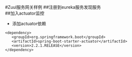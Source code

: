 #Zuul服务网关样例
##注册到eureka服务发现服务  
##加入actuator监控
 * 添加actuator依赖
```$xslt
<dependency>
   <groupId>org.springframework.boot</groupId>
   <artifactId>spring-boot-starter-actuator</artifactId>
   <version>2.2.1.RELEASE</version>
</dependency>
```
